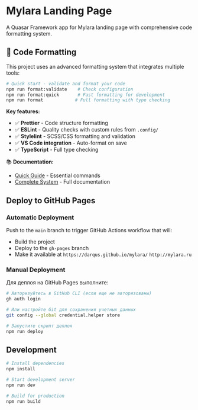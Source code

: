 # Mylara Landing Page

A Quasar Framework app for Mylara landing page with comprehensive code formatting system.

## 🎨 Code Formatting

This project uses an advanced formatting system that integrates multiple tools:

```bash
# Quick start - validate and format your code
npm run format:validate    # Check configuration
npm run format:quick       # Fast formatting for development
npm run format            # Full formatting with type checking
```

**Key features:**

- ✅ **Prettier** - Code structure formatting
- ✅ **ESLint** - Quality checks with custom rules from `.config/`
- ✅ **Stylelint** - SCSS/CSS formatting and validation
- ✅ **VS Code integration** - Auto-format on save
- ✅ **TypeScript** - Full type checking

📚 **Documentation:**

- [Quick Guide](docs/format-quick-guide.md) - Essential commands
- [Complete System](docs/format-system.md) - Full documentation

## Deploy to GitHub Pages

### Automatic Deployment

Push to the `main` branch to trigger GitHub Actions workflow that will:

- Build the project
- Deploy to the `gh-pages` branch
- Make it available at `https://darqus.github.io/mylara/` `http://mylara.ru`

### Manual Deployment

Для деплоя на GitHub Pages выполните:

```bash
# Авторизуйтесь в GitHub CLI (если еще не авторизованы)
gh auth login

# Или настройте Git для сохранения учетных данных
git config --global credential.helper store

# Запустите скрипт деплоя
npm run deploy
```

## Development

```bash
# Install dependencies
npm install

# Start development server
npm run dev

# Build for production
npm run build
```
